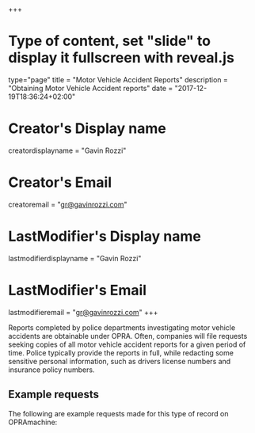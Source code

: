 +++
# Type of content, set "slide" to display it fullscreen with reveal.js
type="page"
title = "Motor Vehicle Accident Reports"
description = "Obtaining Motor Vehicle Accident reports"
date = "2017-12-19T18:36:24+02:00"
# Creator's Display name
creatordisplayname = "Gavin Rozzi"
# Creator's Email
creatoremail = "gr@gavinrozzi.com"
# LastModifier's Display name
lastmodifierdisplayname = "Gavin Rozzi"
# LastModifier's Email
lastmodifieremail = "gr@gavinrozzi.com"
+++

Reports completed by police departments investigating motor vehicle accidents are obtainable under OPRA. Often, companies will file requests seeking copies of all motor vehicle accident reports for a given period of time. Police typically provide the reports in full, while redacting some sensitive personal information, such as drivers license numbers and insurance policy numbers.

## Example requests
The following are example requests made for this type of record on OPRAmachine:
